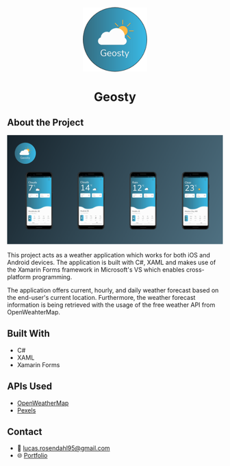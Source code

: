 <br />
<p align="center">
  <a href="#">
    <img src="https://github.com/Luchkiin/geosty-weather-app/blob/master/img/geosty_icon.png" alt="Logo" width="150" height="150">
  </a>
  <h1 align="center">Geosty</h1>
</p>

## About the Project

<img src="https://github.com/Luchkiin/geosty-weather-app/blob/master/img/geosty-project-overview.png" alt="Logo" width="auto" height="auto">
<p>
This project acts as a weather application which works for both iOS and Android devices. 
The application is built with C#, XAML and makes use of the Xamarin Forms framework in Microsoft's VS which enables cross-platform programming. 
</p>

<p>
The application offers current, hourly, and daily weather forecast based on the end-user's current location. 
Furthermore, the weather forecast information is being retrieved with the usage of the free weather API from OpenWeahterMap.
</p>

## Built With
* C#
* XAML
* Xamarin Forms 

## APIs Used
* <a href="https://openweathermap.org/current" target="_blank" class="project-paragraph-links">OpenWeatherMap</a>
* <a href="https://www.pexels.com/api/" target="_blank" class="project-paragraph-links">Pexels</a>

## Contact
* :email: <a href="mailto:lucas.rosendahl95@gmail.com">lucas.rosendahl95@gmail.com</a>
* :globe_with_meridians: <a href="https://lucasrosendahl.com" target="_blank">Portfolio</a>

